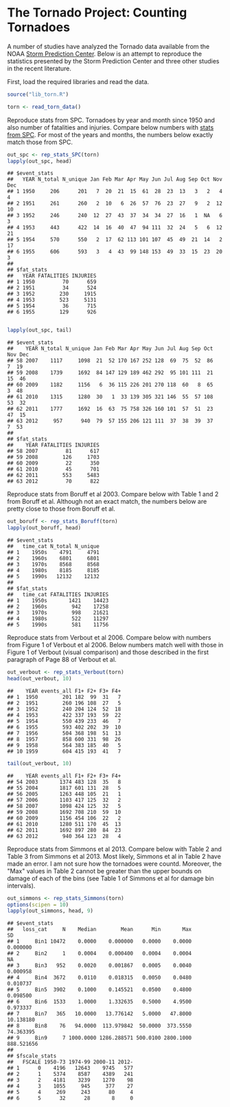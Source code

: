 The Tornado Project: Counting Tornadoes
========================================================

A number of studies have analyzed the Tornado data available from the NOAA [Storm Prediction Center](http://www.spc.noaa.gov/gis/svrgis/). Below is an attempt to reproduce the statistics presented by the Storm Prediction Center and three other studies in the recent literature.

First, load the required libraries and read the data.


```r
source("lib_torn.R")

torn <- read_torn_data()
```


Reproduce stats from SPC. Tornadoes by year and month since 1950 and also number of fatalities and injuries. Compare below numbers with [stats from SPC](http://www.spc.noaa.gov/archive/tornadoes/ustdbmy.html). For most of the years and months, the numbers below exactly match those from SPC.


```r
out_spc <- rep_stats_SPC(torn)
lapply(out_spc, head)
```

```
## $event_stats
##   YEAR N_total N_unique Jan Feb Mar Apr May Jun Jul Aug Sep Oct Nov Dec
## 1 1950     206      201   7  20  21  15  61  28  23  13   3   2   4   4
## 2 1951     261      260   2  10   6  26  57  76  23  27   9   2  12  10
## 3 1952     246      240  12  27  43  37  34  34  27  16   1  NA   6   3
## 4 1953     443      422  14  16  40  47  94 111  32  24   5   6  12  21
## 5 1954     570      550   2  17  62 113 101 107  45  49  21  14   2  17
## 6 1955     606      593   3   4  43  99 148 153  49  33  15  23  20   3
## 
## $fat_stats
##   YEAR FATALITIES INJURIES
## 1 1950         70      659
## 2 1951         34      524
## 3 1952        230     1915
## 4 1953        523     5131
## 5 1954         36      715
## 6 1955        129      926
```

```r

lapply(out_spc, tail)
```

```
## $event_stats
##    YEAR N_total N_unique Jan Feb Mar Apr May Jun Jul Aug Sep Oct Nov Dec
## 58 2007    1117     1098  21  52 170 167 252 128  69  75  52  86   7  19
## 59 2008    1739     1692  84 147 129 189 462 292  95 101 111  21  15  46
## 60 2009    1182     1156   6  36 115 226 201 270 118  60   8  65   3  48
## 61 2010    1315     1280  30   1  33 139 305 321 146  55  57 108  53  32
## 62 2011    1777     1692  16  63  75 758 326 160 101  57  51  23  47  15
## 63 2012     957      940  79  57 155 206 121 111  37  38  39  37   7  53
## 
## $fat_stats
##    YEAR FATALITIES INJURIES
## 58 2007         81      617
## 59 2008        126     1703
## 60 2009         22      350
## 61 2010         45      701
## 62 2011        553     5483
## 63 2012         70      822
```


Reproduce stats from Boruff et al 2003. Compare below with Table 1 and 2 from Boruff et al. Although not an exact match, the numbers below are pretty close to those from Boruff et al.


```r
out_boruff <- rep_stats_Boruff(torn)
lapply(out_boruff, head)
```

```
## $event_stats
##   time_cat N_total N_unique
## 1    1950s    4791     4791
## 2    1960s    6801     6801
## 3    1970s    8568     8568
## 4    1980s    8185     8185
## 5    1990s   12132    12132
## 
## $fat_stats
##   time_cat FATALITIES INJURIES
## 1    1950s       1421    14423
## 2    1960s        942    17258
## 3    1970s        998    21621
## 4    1980s        522    11297
## 5    1990s        581    11756
```


Reproduce stats from Verbout et al 2006. Compare below with numbers from Figure 1 of Verbout et al 2006. Below numbers match well with those in Figure 1 of Verbout (visual comparison) and those described in the first paragraph of Page 88 of Verbout et al.


```r
out_verbout <- rep_stats_Verbout(torn)
head(out_verbout, 10)
```

```
##    YEAR events_all F1+ F2+ F3+ F4+
## 1  1950        201 182  99  31   7
## 2  1951        260 196 108  27   5
## 3  1952        240 204 124  52  18
## 4  1953        422 337 193  59  22
## 5  1954        550 439 233  46   7
## 6  1955        593 402 202  39  10
## 7  1956        504 368 198  51  13
## 8  1957        858 600 331  98  26
## 9  1958        564 383 185  40   5
## 10 1959        604 415 193  41   7
```

```r
tail(out_verbout, 10)
```

```
##    YEAR events_all F1+ F2+ F3+ F4+
## 54 2003       1374 483 128  35   8
## 55 2004       1817 601 131  28   5
## 56 2005       1263 448 105  21   1
## 57 2006       1103 417 125  32   2
## 58 2007       1098 424 125  32   5
## 59 2008       1692 708 210  59  10
## 60 2009       1156 454 106  22   2
## 61 2010       1280 511 170  45  13
## 62 2011       1692 897 280  84  23
## 63 2012        940 364 123  28   4
```


Reproduce stats from Simmons et al 2013. Compare below with Table 2 and Table 3 from Simmons et al 2013. Most likely, Simmons et al in Table 2 have made an error. I am not sure how the tornadoes were countd. Moreover, the "Max" values in Table 2 cannot be greater than the upper bounds on damage of each of the bins (see Table 1 of Simmons et al for damage bin intervals).


```r
out_simmons <- rep_stats_Simmons(torn)
options(scipen = 10)
lapply(out_simmons, head, 9)
```

```
## $event_stats
##   loss_cat     N    Median        Mean      Min       Max         SD
## 1     Bin1 10472    0.0000    0.000000   0.0000    0.0000   0.000000
## 2     Bin2     1    0.0004    0.000400   0.0004    0.0004         NA
## 3     Bin3   952    0.0020    0.001867   0.0005    0.0040   0.000958
## 4     Bin4  3672    0.0110    0.018315   0.0050    0.0480   0.010737
## 5     Bin5  3902    0.1000    0.145521   0.0500    0.4800   0.098500
## 6     Bin6  1533    1.0000    1.332635   0.5000    4.9500   0.973337
## 7     Bin7   365   10.0000   13.776142   5.0000   47.8000  10.138180
## 8     Bin8    76   94.0000  113.979842  50.0000  373.5550  74.363395
## 9     Bin9     7 1000.0000 1286.288571 500.0100 2800.1000 888.521656
## 
## $fscale_stats
##   FSCALE 1950-73 1974-99 2000-11 2012-
## 1      0    4196   12643    9745   577
## 2      1    5374    8587    4389   241
## 3      2    4181    3239    1270    98
## 4      3    1055     945     377    27
## 5      4     269     243      80     4
## 6      5      32      28       8     0
```


